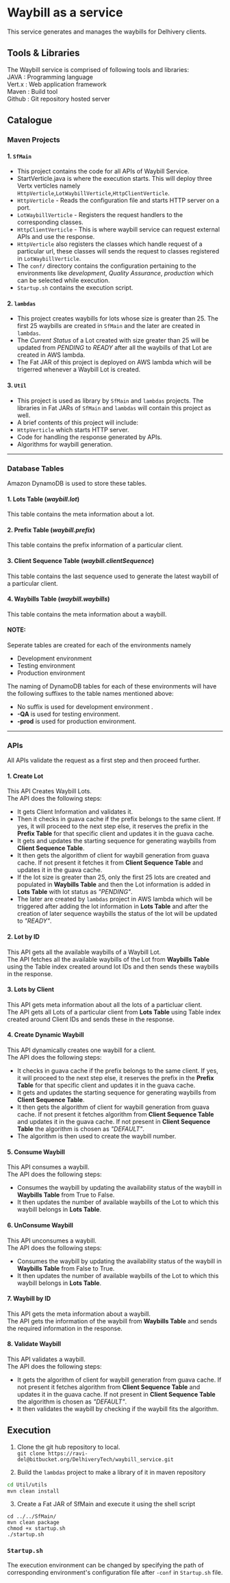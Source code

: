 # Waybill as a service

This service generates and manages the waybills for Delhivery clients.

## Tools & Libraries
The Waybill service is comprised of following tools and libraries: <br/>
JAVA   : Programming language<br/>
Vert.x : Web application framework<br/>
Maven  : Build tool <br/>
Github : Git repository hosted server<br/>

## Catalogue

### Maven Projects
#### 1. `SfMain` 
* This project contains the code for all APIs of Waybill Service.
* StartVerticle.java is where the execution starts. This will deploy three Vertx verticles namely `HttpVerticle`,`LotWaybillVerticle`,`HttpClientVerticle`.
 * `HttpVerticle` - Reads the configuration file and starts HTTP server on a port.
 * `LotWaybillVerticle` - Registers the request handlers to the corresponding classes.
 * `HttpClientVerticle` - This is where waybill service can request external APIs and use the response.
* `HttpVerticle` also registers the classes which handle request of a particular url, these classes will sends the request to classes registered in `LotWaybillVerticle`.
* The `conf/` directory contains the configuration pertaining to the environments like _development_, _Quality Assurance_, _production_ which can be selected while execution.
* `Startup.sh` contains the execution script.

#### 2. `lambdas`
* This project creates waybills for lots whose size is greater than 25. The first 25 waybills are created in `SfMain` and the later are created in `lambdas`.
* The _Current Status_ of a Lot created with size greater than 25 will be updated from _PENDING_ to _READY_ after all the waybills of that Lot are created in AWS lambda.
* The Fat JAR of this project is deployed on AWS lambda which will be trigerred whenever a Waybill Lot is created.

#### 3. `Util` 
* This project is used as library by `SfMain` and `lambdas` projects. The libraries in Fat JARs of `SfMain` and `lambdas` will contain this project as well.
* A brief contents of this project will include:
 * `HttpVerticle` which starts HTTP server.
 * Code for handling the response generated by APIs.
 * Algorithms for waybill generation.

- - - -

### Database Tables
 Amazon DynamoDB is used to store these tables.
#### 1. Lots Table (_waybill.lot_)
This table contains the meta information about a lot.
#### 2. Prefix Table (_waybill.prefix_)
This table contains the prefix information of a particular client.
#### 3. Client Sequence Table (_waybill.clientSequence_)
This table contains the last sequence used to generate the latest waybill of a particular client.
#### 4. Waybills Table (_waybill.waybills_)
This table contains the meta information about a waybill.

#### NOTE:
Seperate tables are created for each of the environments namely 
* Development environment
* Testing environment
* Production environment 

The naming of DynamoDB tables for each of these environments will have the following suffixes to the table names mentioned above:
* No suffix is used for development environment .
* __-QA__ is used for testing environment.
* __-prod__ is used for production environment.

- - - -

### APIs
All APIs validate the request as a first step and then proceed further.
#### 1. Create Lot 
This API Creates Waybill Lots.</br>
The API does the following steps:
* It gets Client Information and validates it.
* Then it checks in guava cache if the prefix belongs to the same client. If yes, it will proceed to the next step else, it reserves the prefix in the __Prefix Table__ for that specific client and updates it in the guava cache.
* It gets and updates the starting sequence for generating waybills from __Client Sequence Table__.
* It then gets the algorithm of client for waybill generation from guava cache. If not present it fetches it from __Client Sequence Table__ and updates it in the guava cache.
* If the lot size is greater than 25, only the first 25 lots are created and populated in __Waybills Table__ and then the Lot information is added in __Lots Table__ with lot status as _"PENDING"_.
* The later are created by `lambdas` project in AWS lambda which will be triggered after adding the lot information in __Lots Table__ and after the creation of later sequence waybills the status of the lot will be updated to _"READY"_.

#### 2. Lot by ID
This API gets all the available waybills of a Waybill Lot.</br>
The API fetches all the available waybills of the Lot from __Waybills Table__ using the Table index created around lot IDs and then sends these waybills in the response.

#### 3. Lots by Client
This API gets meta information about all the lots of a particluar client.</br>
The API gets all Lots of a particular client from __Lots Table__ using Table index created around Client IDs and sends these in the response.

#### 4. Create Dynamic Waybill
This API dynamically creates one waybill for a client.</br>
The API does the following steps:
* It checks in guava cache if the prefix belongs to the same client. If yes, it will proceed to the next step else, it reserves the prefix in the __Prefix Table__ for that specific client and updates it in the guava cache.
* It gets and updates the starting sequence for generating waybills from __Client Sequence Table__.
* It then gets the algorithm of client for waybill generation from guava cache. If not present it fetches algorithm from __Client Sequence Table__ and updates it in the guava cache. If not present in __Client Sequence Table__ the algorithm is chosen as _"DEFAULT"_.
* The algorithm is then used to create the waybill number.

#### 5. Consume Waybill
This API consumes a waybill.</br>
The API does the following steps:
* Consumes the waybill by updating the availability status of the waybill in __Waybills Table__ from True to False.
* It then updates the number of available waybills of the Lot to which this waybill belongs in __Lots Table__.

#### 6. UnConsume Waybill
This API unconsumes a waybill.</br>
The API does the following steps:
* Consumes the waybill by updating the availability status of the waybill in __Waybills Table__ from False to True.
* It then updates the number of available waybills of the Lot to which this waybill belongs in __Lots Table__.

#### 7. Waybill by ID
This API gets the meta information about a waybill.</br>
The API gets the information of the waybill from __Waybills Table__ and sends the required information in the response.

#### 8. Validate Waybill
This API validates a waybill.</br>
The API does the following steps:
* It gets the algorithm of client for waybill generation from guava cache. If not present it fetches algorithm from __Client Sequence Table__ and updates it in the guava cache. If not present in __Client Sequence Table__ the algorithm is chosen as _"DEFAULT"_.
* It then validates the waybill by checking if the waybill fits the algorithm.

## Execution
1. Clone the git hub repository to local.</br>
`git clone https://ravi-del@bitbucket.org/DelhiveryTech/waybill_service.git`

2. Build the `lambdas` project to make a library of it in maven repository
```bash
cd Util/utils
mvn clean install
```

3. Create a Fat JAR of SfMain and execute it using the shell script
```
cd ../../SfMain/
mvn clean package
chmod +x startup.sh
./startup.sh
```
### `Startup.sh`
The execution environment can be changed by specifying the path of corresponding environment's configuration file after `-conf` in `Startup.sh` file.
